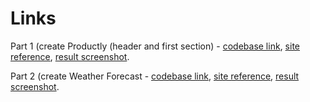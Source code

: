 # Links

Part 1 (create Productly (header and first section) - [codebase link](https://github.com/serhii-red/beetroot-front-end/tree/main/homework/lesson_9/lesson_9_1), [site reference](https://leafy-gumption-23cc20.netlify.app/), [result screenshot](https://monosnap.com/file/m1OwSMcvO93EgEDTBlx4bUxxOxqLAz).

Part 2 (create Weather Forecast - [codebase link](https://github.com/serhii-red/beetroot-front-end/tree/main/homework/lesson_9/lesson_9_2), [site reference](https://heroic-lily-83b1f7.netlify.app/), [result screenshot](https://monosnap.com/file/VSfi0yk2mC2FhpJ0TqgCiFylA4mMn4).
